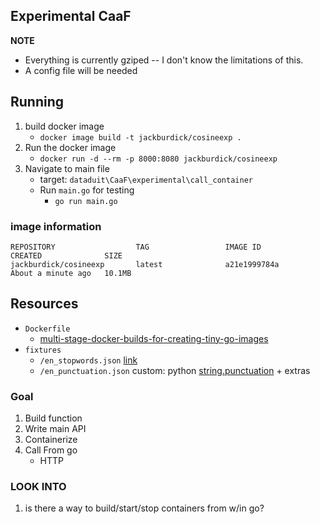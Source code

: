 ## Experimental CaaF

**NOTE**
- Everything is currently gziped -- I don't know the limitations of this.
- A config file will be needed

## Running
1. build docker image
    - `docker image build -t jackburdick/cosineexp .`
2. Run the docker image
    - `docker run -d --rm -p 8000:8080 jackburdick/cosineexp`
3. Navigate to main file
    - target: `dataduit\CaaF\experimental\call_container`
    - Run `main.go` for testing
        - `go run main.go`

### image information
```
REPOSITORY                  TAG                 IMAGE ID            CREATED              SIZE
jackburdick/cosineexp       latest              a21e1999784a        About a minute ago   10.1MB
```


## Resources
- `Dockerfile`
    - [multi-stage-docker-builds-for-creating-tiny-go-images](https://medium.com/travis-on-docker/multi-stage-docker-builds-for-creating-tiny-go-images-e0e1867efe5a)
- `fixtures`
    - `/en_stopwords.json` [link](https://github.com/6/stopwords-json)
    - `/en_punctuation.json` custom: python [string.punctuation](https://docs.python.org/2/library/string.html#string.punctuation) + extras

### Goal
1. Build function
2. Write main API
3. Containerize
4. Call From go
    - HTTP

### LOOK INTO
1. is there a way to build/start/stop containers from w/in go?
